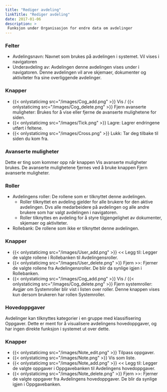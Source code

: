 ```yaml
---
title: "Rediger avdeling"
linkTitle: "Rediger avdeling"
date: 2017-01-06
description: >
 Funksjon under Organisasjon for endre data om avdelinger
---
```

### Felter

- Avdelingsnavn: Navnet som brukes på avdelingen i systemet. Vil vises i navigatoren
- Underavdeling av: Avdelingen denne avdelingen vises under i navigatoren. Denne avdelingen vil arve skjemaer, dokumenter og aktiviteter fra sine overliggende avdelinger.

### Knapper

- {{< onlystaticimg src="/images/Cog_add.png" >}} Vis / {{< onlystaticimg src="/images/Cog_delete.png" >}} Fjern avanserte muligheter: Brukes for å vise eller fjerne de avanserte mulighetene for siden.
- {{< onlystaticimg src="/images/Tick.png" >}} Lagre: Lagrer endringene utført i feltene.
- {{< onlystaticimg src="/images/Cross.png" >}} Lukk: Tar deg tilbake til siden du kom fra.

### Avanserte muligheter

Dette er ting som kommer opp når knappen Vis avanserte muligheter brukes. De avanserte mulighetene fjernes ved å bruke knappen Fjern avanserte muligheter.

### Roller

- Avdelingens roller: De rollene som er tilknyttet denne avdelingen.
  - Roller tilknyttet en avdeling gjelder for alle brukere for den aktive avdelingen. Dvs alle medarbeidere på avdelingen og alle andre brukere som har valgt avdelingen i navigatoren.
  - Roller tilknyttes en avdeling for å styre tilgjengelighet av dokumenter, skjemaer og aktiviteter.
- Rollebank: De rollene som ikke er tilknyttet denne avdelingen.

### Knapper

- {{< onlystaticimg src="/images/User_add.png" >}} << Legg til: Legger de valgte rollene i Rollebanken til Avdelingensroller.
- {{< onlystaticimg src="/images/User_delete.png" >}} Fjern >>: Fjerner de valgte rollene fra Avdelingensroller. De blir da synlige igjen i Rollebanken.
- {{< onlystaticimg src="/images/Cog_add.png" >}} Vis / {{< onlystaticimg src="/images/Cog_delete.png" >}} Fjern systemroller: Avgjør om Systemroller blir vist i listen over roller. Denne knappen vises kun dersom brukeren har rollen Systemroller.

### Hovedoppgaver

Avdelinger kan tilknyttes kategorier i en gruppe med klassifisering Oppgaver. Dette er ment for å visualisere avdelingens hovedoppgaver, og har ingen direkte funksjon i systemet ut over dette.

### Knapper

- {{< onlystaticimg src="/images/Note_edit.png" >}} Tilpass oppgaver.
- {{< onlystaticimg src="/images/Note.png" >}} Vis som liste.
- {{< onlystaticimg src="/images/Note_add.png" >}} << Legg til: Legger de valgte oppgaver i Oppgavebanken til Avdelingens hovedoppgaver.
- {{< onlystaticimg src="/images/Note_delete.png" >}} Fjern >>: Fjerner de valgte oppgaver fra Avdelingens hovedoppgaver. De blir da synlige igjen i Oppgavebanken.
